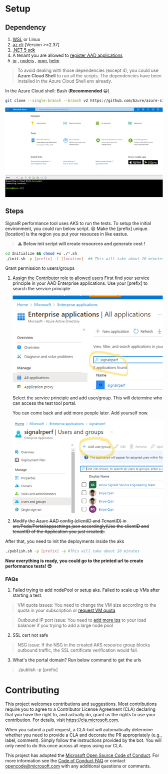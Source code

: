 # Setup

## Dependency
1. [WSL](https://docs.microsoft.com/en-us/windows/wsl/install) or Linux 
2. [az cli](https://docs.microsoft.com/en-us/cli/azure/install-azure-cli-linux?pivots=apt) [Version >=2.37]
3. [.NET 5 sdk](https://dotnet.microsoft.com/en-us/download/dotnet/5.0)
4. A tenant you are allowed to [register AAD applications](https://docs.microsoft.com/en-us/azure/active-directory/develop/howto-create-service-principal-portal#permissions-required-for-registering-an-app) 
5. [jq](https://stedolan.github.io/jq/) , [nodejs](https://nodejs.org/en/) , [npm](https://www.npmjs.com/package/npm), [helm](https://helm.sh/docs/intro/install/#from-pkg-freebsd)

>To avoid dealing with those dependencies (except 4), you could use **Azure Cloud Shell** to run all the scripts. The dependencies have been installed in the Azure Cloud Shell env already.

In the Azure Cloud shell: Bash (**Recommended** :grinning:)
```bash
git clone --single-branch --branch v2 https://github.com/Azure/azure-signalr-bench.git
```
![Use Azure Cloud Shell to init the resouces](./media/azure-cloudshell.png)

## Steps
SignalR performance tool uses AKS to run the tests. To setup the initial environment, you could run below script. :smiley: Make the [prefix] unique. [location] is the region you put your resouces in like eastus.

> :warning: **Below init script will create resources and generate cost !**
```bash
cd Initialize && chmod +x ./*.sh
./init.sh -p [prefix] -l [location]  ## This will take about 20 minutes
```
Grant permission to users/groups

1. [Assign the Contributor role to allowed users](https://docs.microsoft.com/en-us/azure/active-directory/develop/howto-add-app-roles-in-azure-ad-apps#assign-users-and-groups-to-roles)
   First find your service principle in your AAD Enterprise applications. Use your [prefix] to search the service principle
  
   ![find-service-principle](./media/find_service_principal.png)
   
    Select the service principle and add user/group. This will determine who can access the test tool portal. 
    
    You can come back and add more people later. Add yourself now.
   
   ![Grant permission to user or group](./media/add_user_or_group.png)
2. <s>  Modify the Azure AAD config (clientID and TenantID) in src/Pods/Portal/appsettings.json accordingly(Use the clientID and tenantID of the Application you just created). </s>


After that, you need to init the deployments inside the aks

```bash
./publish.sh -p [prefix] -a #This will take about 20 minutes
```

**Now everything is ready, you could go to the printed url to create performance tests! :blush:**

### FAQs
1. Failed trying to add nodePool or setup aks. Failed to scale up VMs after starting a test. 
> VM quota issues: You need to change the VM size according to the quota in your subscription or [request VM quota](https://docs.microsoft.com/en-us/azure/azure-portal/supportability/per-vm-quota-requests)

> Outbound IP port issue: You need to [add more ips](https://docs.microsoft.com/en-us/azure/aks/load-balancer-standard#scale-the-number-of-managed-outbound-public-ips) to your load balancer if you trying to add a large node pool 

2. SSL cert not safe
> NSG issue: If the NSG in the created AKS resource group blocks outbound traffic, the SSL certificate verification would fail. 

3. What's the portal domain? Run below command to get the urls
>  ./publish -p [prefix] 




# Contributing

This project welcomes contributions and suggestions.  Most contributions require you to agree to a
Contributor License Agreement (CLA) declaring that you have the right to, and actually do, grant us
the rights to use your contribution. For details, visit https://cla.microsoft.com.

When you submit a pull request, a CLA-bot will automatically determine whether you need to provide
a CLA and decorate the PR appropriately (e.g., label, comment). Simply follow the instructions
provided by the bot. You will only need to do this once across all repos using our CLA.

This project has adopted the [Microsoft Open Source Code of Conduct](https://opensource.microsoft.com/codeofconduct/).
For more information see the [Code of Conduct FAQ](https://opensource.microsoft.com/codeofconduct/faq/) or
contact [opencode@microsoft.com](mailto:opencode@microsoft.com) with any additional questions or comments.
